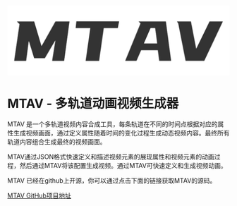
![MTAV logo](img/mtav-black.png)

# MTAV - 多轨道动画视频生成器

MTAV 是一个多轨道视频内容合成工具，每条轨道在不同的时间点根据对应的属性生成视频画面，通过定义属性随着时间的变化过程生成动态视频内容。最终所有轨道内容组合生成最终的视频画面。

MTAV通过JSON格式快速定义和描述视频元素的展现属性和视频元素的动画过程，然后通过MTAV将该配置生成视频。通过MTAV可快速定义和生成视频动画。

MTAV 已经在github上开源，你可以通过点击下面的链接获取MTAV的源码。

[MTAV GitHub项目地址](https://github.com/sailaway/mtav)

